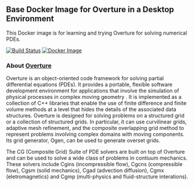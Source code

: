 ## Base Docker Image for Overture in a Desktop Environment

This Docker image is for learning and trying Overture for solving numerical PDEs.

[![Build Status](https://travis-ci.org/unifem/overture-desktop.svg?branch=master)](https://travis-ci.org/unifem/overture-desktop)  [![Docker Image](https://images.microbadger.com/badges/image/unifem/overture-desktop.svg)](https://microbadger.com/images/unifem/overture-desktop)

### About [Overture](http://overtureframework.org/)

Overture is an object-oriented code framework for solving partial differential equations (PDEs). It provides a portable, flexible software development environment for applications that involve the simulation of physical processes in complex moving geometry . It is implemented as a collection of C++ libraries that enable the use of finite difference and finite volume methods at a level that hides the details of the associated data structures. Overture is designed for solving problems on a structured grid or a collection of structured grids. In particular, it can use curvilinear grids, adaptive mesh refinement, and the composite overlapping grid method to represent problems involving complex domains with moving components. Its grid generator, Ogen, can be used to generate overset grids.

The CG (Composite Grid) Suite of PDE solvers are built on top of Overture and can be used to solve a wide class of problems in contiuum mechanics. These solvers include Cgins (incompressible flow), Cgcns (compressible flow), Cgsm (solid mechanics), Cgad (advection diffusion), Cgmx (eletromagnetics) and Cgmp (multi-physics and fluid-structure interations).
